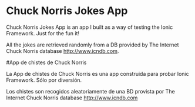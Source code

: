 # Chuck Norris Jokes App

Chuck Norris Jokes App is an app I built as a way of testing the  Ionic Framework. Just for the fun it!

All the jokes are retrieved randomly from a DB provided by The Internet Chuck Norris database http://www.icndb.com.

#App de chistes de Chuck Norris

La App de chistes de Chuck Norris es una app construida para probar Ionic Framework. Sólo por diversión.

Los chistes son recogidos aleatoriamente de una BD provista por The Internet Chuck Norris database http://www.icndb.com
